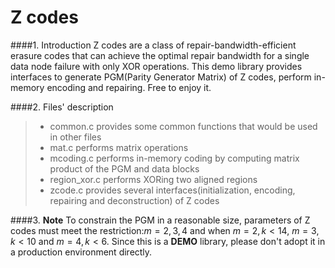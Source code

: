 Z codes
=======

####1. Introduction
Z codes are a class of repair-bandwidth-efficient erasure codes that can achieve the optimal repair bandwidth for a single data node failure with only XOR operations. This demo library provides interfaces to generate PGM(Parity Generator Matrix) of Z codes, perform in-memory encoding and repairing. Free to enjoy it.

####2. Files' description
> - common.c provides some common functions that would be used in other files
> - mat.c performs matrix operations
> - mcoding.c performs in-memory coding by computing matrix product of the PGM and data blocks
> - region_xor.c performs XORing two aligned regions
> - zcode.c provides several interfaces(initialization, encoding, repairing and deconstruction) of Z codes

####3. **Note**
To constrain the PGM in a reasonable size, parameters of Z codes must meet the restriction:$m = 2,3,4$ and when $m = 2 , k < 14$, $m = 3 , k < 10$ and $m = 4 , k < 6$. Since this is a **DEMO** library, please don't adopt it in a production environment directly.  
